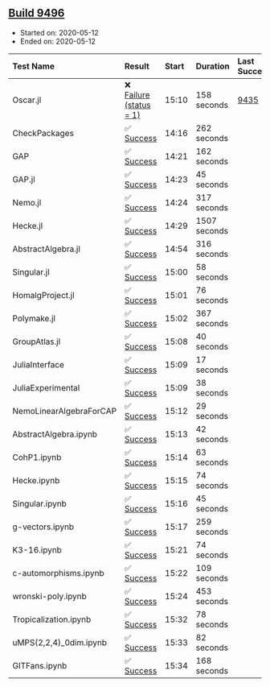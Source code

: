 ## [Build 9496](https://oscarci.mathematik.uni-kl.de/job/oscar/9496/)

* Started on: 2020-05-12
* Ended on: 2020-05-12

| Test Name    | Result | Start | Duration | Last Success | First Failure |
|:-------------|:-------|:------|:---------|:-------------|:--------------|
| Oscar.jl | ❌ [Failure (status = 1)](https://oscarci.mathematik.uni-kl.de/job/oscar/9496/artifact/logs/build-9496/Oscar.jl.log) | 15:10 | 158 seconds | [9435](https://oscarci.mathematik.uni-kl.de/job/oscar/9435/) | [9436](https://oscarci.mathematik.uni-kl.de/job/oscar/9436/) |
| CheckPackages | ✅ [Success](https://oscarci.mathematik.uni-kl.de/job/oscar/9496/artifact/logs/build-9496/CheckPackages.log) | 14:16 | 262 seconds |  |  |
| GAP | ✅ [Success](https://oscarci.mathematik.uni-kl.de/job/oscar/9496/artifact/logs/build-9496/GAP.log) | 14:21 | 162 seconds |  |  |
| GAP.jl | ✅ [Success](https://oscarci.mathematik.uni-kl.de/job/oscar/9496/artifact/logs/build-9496/GAP.jl.log) | 14:23 | 45 seconds |  |  |
| Nemo.jl | ✅ [Success](https://oscarci.mathematik.uni-kl.de/job/oscar/9496/artifact/logs/build-9496/Nemo.jl.log) | 14:24 | 317 seconds |  |  |
| Hecke.jl | ✅ [Success](https://oscarci.mathematik.uni-kl.de/job/oscar/9496/artifact/logs/build-9496/Hecke.jl.log) | 14:29 | 1507 seconds |  |  |
| AbstractAlgebra.jl | ✅ [Success](https://oscarci.mathematik.uni-kl.de/job/oscar/9496/artifact/logs/build-9496/AbstractAlgebra.jl.log) | 14:54 | 316 seconds |  |  |
| Singular.jl | ✅ [Success](https://oscarci.mathematik.uni-kl.de/job/oscar/9496/artifact/logs/build-9496/Singular.jl.log) | 15:00 | 58 seconds |  |  |
| HomalgProject.jl | ✅ [Success](https://oscarci.mathematik.uni-kl.de/job/oscar/9496/artifact/logs/build-9496/HomalgProject.jl.log) | 15:01 | 76 seconds |  |  |
| Polymake.jl | ✅ [Success](https://oscarci.mathematik.uni-kl.de/job/oscar/9496/artifact/logs/build-9496/Polymake.jl.log) | 15:02 | 367 seconds |  |  |
| GroupAtlas.jl | ✅ [Success](https://oscarci.mathematik.uni-kl.de/job/oscar/9496/artifact/logs/build-9496/GroupAtlas.jl.log) | 15:08 | 40 seconds |  |  |
| JuliaInterface | ✅ [Success](https://oscarci.mathematik.uni-kl.de/job/oscar/9496/artifact/logs/build-9496/JuliaInterface.log) | 15:09 | 17 seconds |  |  |
| JuliaExperimental | ✅ [Success](https://oscarci.mathematik.uni-kl.de/job/oscar/9496/artifact/logs/build-9496/JuliaExperimental.log) | 15:09 | 38 seconds |  |  |
| NemoLinearAlgebraForCAP | ✅ [Success](https://oscarci.mathematik.uni-kl.de/job/oscar/9496/artifact/logs/build-9496/NemoLinearAlgebraForCAP.log) | 15:12 | 29 seconds |  |  |
| AbstractAlgebra.ipynb | ✅ [Success](https://oscarci.mathematik.uni-kl.de/job/oscar/9496/artifact/logs/build-9496/AbstractAlgebra.ipynb.log) | 15:13 | 42 seconds |  |  |
| CohP1.ipynb | ✅ [Success](https://oscarci.mathematik.uni-kl.de/job/oscar/9496/artifact/logs/build-9496/CohP1.ipynb.log) | 15:14 | 63 seconds |  |  |
| Hecke.ipynb | ✅ [Success](https://oscarci.mathematik.uni-kl.de/job/oscar/9496/artifact/logs/build-9496/Hecke.ipynb.log) | 15:15 | 74 seconds |  |  |
| Singular.ipynb | ✅ [Success](https://oscarci.mathematik.uni-kl.de/job/oscar/9496/artifact/logs/build-9496/Singular.ipynb.log) | 15:16 | 45 seconds |  |  |
| g-vectors.ipynb | ✅ [Success](https://oscarci.mathematik.uni-kl.de/job/oscar/9496/artifact/logs/build-9496/g-vectors.ipynb.log) | 15:17 | 259 seconds |  |  |
| K3-16.ipynb | ✅ [Success](https://oscarci.mathematik.uni-kl.de/job/oscar/9496/artifact/logs/build-9496/K3-16.ipynb.log) | 15:21 | 74 seconds |  |  |
| c-automorphisms.ipynb | ✅ [Success](https://oscarci.mathematik.uni-kl.de/job/oscar/9496/artifact/logs/build-9496/c-automorphisms.ipynb.log) | 15:22 | 109 seconds |  |  |
| wronski-poly.ipynb | ✅ [Success](https://oscarci.mathematik.uni-kl.de/job/oscar/9496/artifact/logs/build-9496/wronski-poly.ipynb.log) | 15:24 | 453 seconds |  |  |
| Tropicalization.ipynb | ✅ [Success](https://oscarci.mathematik.uni-kl.de/job/oscar/9496/artifact/logs/build-9496/Tropicalization.ipynb.log) | 15:32 | 78 seconds |  |  |
| uMPS(2,2,4)_0dim.ipynb | ✅ [Success](https://oscarci.mathematik.uni-kl.de/job/oscar/9496/artifact/logs/build-9496/uMPS-2-2-4-_0dim.ipynb.log) | 15:33 | 82 seconds |  |  |
| GITFans.ipynb | ✅ [Success](https://oscarci.mathematik.uni-kl.de/job/oscar/9496/artifact/logs/build-9496/GITFans.ipynb.log) | 15:34 | 168 seconds |  |  |
